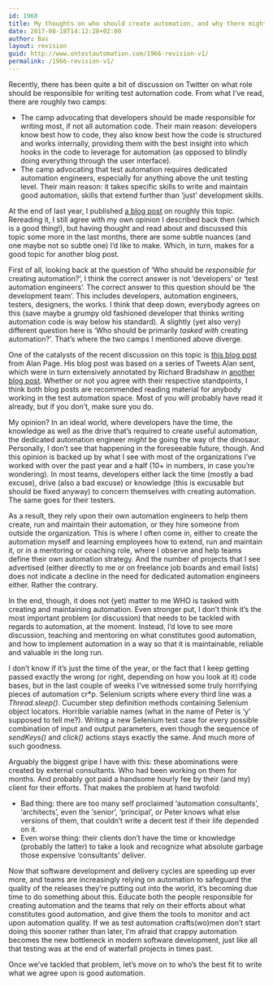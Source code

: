 ```yaml
---
id: 1968
title: My thoughts on who should create automation, and why there might be a more urgent question
date: 2017-08-18T14:12:28+02:00
author: Bas
layout: revision
guid: http://www.ontestautomation.com/1966-revision-v1/
permalink: /1966-revision-v1/
---
```

Recently, there has been quite a bit of discussion on Twitter on what role should be responsible for writing test automation code. From what I&#8217;ve read, there are roughly two camps:

  * The camp advocating that developers should be made responsible for writing most, if not all automation code. Their main reason: developers know best how to code, they also know best how the code is structured and works internally, providing them with the best insight into which hooks in the code to leverage for automation (as opposed to blindly doing everything through the user interface).
  * The camp advocating that test automation requires dedicated automation engineers, especially for anything above the unit testing level. Their main reason: it takes specific skills to write and maintain good automation, skills that extend further than &#8216;just&#8217; development skills.

At the end of last year, I published <a href="http://www.ontestautomation.com/should-test-automation-be-left-to-developers/" target="_blank">a blog post</a> on roughly this topic. Rereading it, I still agree with my own opinion I described back then (which is a good thing!), but having thought and read about and discussed this topic some more in the last months, there are some subtle nuances (and one maybe not so subtle one) I&#8217;d like to make. Which, in turn, makes for a good topic for another blog post.

First of all, looking back at the question of &#8216;Who should be _responsible for_ creating automation?&#8217;, I think the correct answer is not &#8216;developers&#8217; or &#8216;test automation engineers&#8217;. The correct answer to this question should be &#8216;the development team&#8217;. This includes developers, automation engineers, testers, designers, the works. I think that deep down, everybody agrees on this (save maybe a grumpy old fashioned developer that thinks writing automation code is way below his standard). A slightly (yet also very) different question here is &#8216;Who should be primarily _tasked with_ creating automation?&#8217;. That&#8217;s where the two camps I mentioned above diverge.

One of the catalysts of the recent discussion on this topic is <a href="http://angryweasel.com/blog/the-future-of-the-automation-engineer/" target="_blank">this blog post</a> from Alan Page. His blog post was based on a series of Tweets Alan sent, which were in turn extensively annotated by Richard Bradshaw in <a href="https://thefriendlytester.co.uk/2017/07/a-look-at-test-automation-and-test-automators" target="_blank">another blog post</a>. Whether or not you agree with their respective standpoints, I think both blog posts are recommended reading material for anybody working in the test automation space. Most of you will probably have read it already, but if you don&#8217;t, make sure you do.

My opinion? In an ideal world, where developers have the time, the knowledge as well as the drive that&#8217;s required to create useful automation, the dedicated automation engineer _might_ be going the way of the dinosaur. Personally, I don&#8217;t see that happening in the foreseeable future, though. And this opinion is backed up by what I see with most of the organizations I&#8217;ve worked with over the past year and a half (10+ in numbers, in case you&#8217;re wondering). In most teams, developers either lack the time (mostly a bad excuse), drive (also a bad excuse) or knowledge (this is excusable but should be fixed anyway) to concern themselves with creating automation. The same goes for their testers.

As a result, they rely upon their own automation engineers to help them create, run and maintain their automation, or they hire someone from outside the organization. This is where I often come in, either to create the automation myself and learning employees how to extend, run and maintain it, or in a mentoring or coaching role, where I observe and help teams define their own automation strategy. And the number of projects that I see advertised (either directly to me or on freelance job boards and email lists) does not indicate a decline in the need for dedicated automation engineers either. Rather the contrary.

In the end, though, it does not (yet) matter to me WHO is tasked with creating and maintaining automation. Even stronger put, I don&#8217;t think it&#8217;s the most important problem (or discussion) that needs to be tackled with regards to automation, at the moment. Instead, I&#8217;d love to see more discussion, teaching and mentoring on what constitutes good automation, and how to implement automation in a way so that it is maintainable, reliable and valuable in the long run.

I don&#8217;t know if it&#8217;s just the time of the year, or the fact that I keep getting passed exactly the wrong (or right, depending on how you look at it) code bases, but in the last couple of weeks I&#8217;ve witnessed some truly horrifying pieces of automation cr*p. Selenium scripts where every third line was a _Thread.sleep()_. Cucumber step definition methods containing Selenium object locators. Horrible variable names (what in the name of Peter is &#8216;y&#8217; supposed to tell me?). Writing a new Selenium test case for every possible combination of input and output parameters, even though the sequence of _sendKeys()_ and _click()_ actions stays exactly the same. And much more of such goodness.

Arguably the biggest gripe I have with this: these abominations were created by external consultants. Who had been working on them for months. And probably got paid a handsome hourly fee by their (and my) client for their efforts. That makes the problem at hand twofold:

  * Bad thing: there are too many self proclaimed &#8216;automation consultants&#8217;, &#8216;architects&#8217;, even the &#8216;senior&#8217;, &#8216;principal&#8217;, or Peter knows what else versions of them, that couldn&#8217;t write a decent test if their life depended on it.
  * Even worse thing: their clients don&#8217;t have the time or knowledge (probably the latter) to take a look and recognize what absolute garbage those expensive &#8216;consultants&#8217; deliver.

Now that software development and delivery cycles are speeding up ever more, and teams are increasingly relying on automation to safeguard the quality of the releases they&#8217;re putting out into the world, it&#8217;s becoming due time to do something about this. Educate both the people responsible for creating automation and the teams that rely on their efforts about what constitutes good automation, and give them the tools to monitor and act upon automation quality. If we as test automation crafts(wo)men don&#8217;t start doing this sooner rather than later, I&#8217;m afraid that crappy automation becomes the new bottleneck in modern software development, just like all that testing was at the end of waterfall projects in times past.

Once we&#8217;ve tackled that problem, let&#8217;s move on to who&#8217;s the best fit to write what we agree upon is good automation.